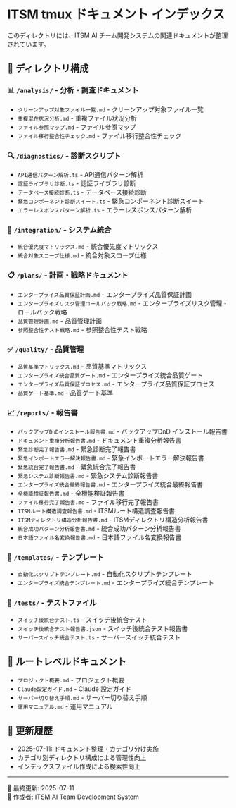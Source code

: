 # ITSM tmux ドキュメント インデックス

このディレクトリには、ITSM AI チーム開発システムの関連ドキュメントが整理されています。

## 📁 ディレクトリ構成

### 📊 `/analysis/` - 分析・調査ドキュメント
- `クリーンアップ対象ファイル一覧.md` - クリーンアップ対象ファイル一覧
- `重複混在状況分析.md` - 重複ファイル状況分析
- `ファイル参照マップ.md` - ファイル参照マップ
- `ファイル移行整合性チェック.md` - ファイル移行整合性チェック

### 🔍 `/diagnostics/` - 診断スクリプト
- `API通信パターン解析.ts` - API通信パターン解析
- `認証ライブラリ診断.ts` - 認証ライブラリ診断
- `データベース接続診断.ts` - データベース接続診断
- `緊急コンポーネント診断スイート.ts` - 緊急コンポーネント診断スイート
- `エラーレスポンスパターン解析.ts` - エラーレスポンスパターン解析

### 🔗 `/integration/` - システム統合
- `統合優先度マトリックス.md` - 統合優先度マトリックス
- `統合対象スコープ仕様.md` - 統合対象スコープ仕様

### 📋 `/plans/` - 計画・戦略ドキュメント
- `エンタープライズ品質保証計画.md` - エンタープライズ品質保証計画
- `エンタープライズリスク管理ロールバック戦略.md` - エンタープライズリスク管理・ロールバック戦略
- `品質管理計画.md` - 品質管理計画
- `参照整合性テスト戦略.md` - 参照整合性テスト戦略

### ✅ `/quality/` - 品質管理
- `品質基準マトリックス.md` - 品質基準マトリックス
- `エンタープライズ統合品質ゲート.md` - エンタープライズ統合品質ゲート
- `エンタープライズ品質保証プロセス.md` - エンタープライズ品質保証プロセス
- `品質ゲート基準.md` - 品質ゲート基準

### 📈 `/reports/` - 報告書
- `バックアップDnDインストール報告書.md` - バックアップDnD インストール報告書
- `ドキュメント重複分析報告書.md` - ドキュメント重複分析報告書
- `緊急診断完了報告書.md` - 緊急診断完了報告書
- `緊急インポートエラー解決報告書.md` - 緊急インポートエラー解決報告書
- `緊急統合完了報告書.md` - 緊急統合完了報告書
- `緊急システム診断報告書.md` - 緊急システム診断報告書
- `エンタープライズ統合最終報告書.md` - エンタープライズ統合最終報告書
- `全機能検証報告書.md` - 全機能検証報告書
- `ファイル移行完了報告書.md` - ファイル移行完了報告書
- `ITSMルート構造調査報告書.md` - ITSMルート構造調査報告書
- `ITSMディレクトリ構造分析報告書.md` - ITSMディレクトリ構造分析報告書
- `統合成功パターン分析報告書.md` - 統合成功パターン分析報告書
- `日本語ファイル名変換報告書.md` - 日本語ファイル名変換報告書

### 📝 `/templates/` - テンプレート
- `自動化スクリプトテンプレート.md` - 自動化スクリプトテンプレート
- `エンタープライズ統合テンプレート.md` - エンタープライズ統合テンプレート

### 🧪 `/tests/` - テストファイル
- `スイッチ後統合テスト.ts` - スイッチ後統合テスト
- `スイッチ後統合テスト報告書.json` - スイッチ後統合テスト報告書
- `サーバースイッチ統合テスト.ts` - サーバースイッチ統合テスト

## 📖 ルートレベルドキュメント

- `プロジェクト概要.md` - プロジェクト概要
- `Claude設定ガイド.md` - Claude 設定ガイド
- `サーバー切り替え手順.md` - サーバー切り替え手順
- `運用マニュアル.md` - 運用マニュアル

## 🔄 更新履歴

- 2025-07-11: ドキュメント整理・カテゴリ分け実施
- カテゴリ別ディレクトリ構成による管理性向上
- インデックスファイル作成による検索性向上

---

📅 最終更新: 2025-07-11  
📝 作成者: ITSM AI Team Development System